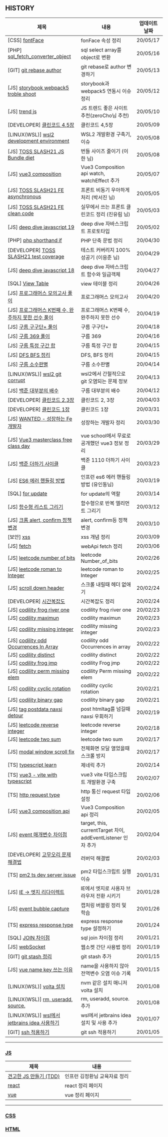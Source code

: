 ## HISTORY

| 제목                                                                                                                                                                                                                | 내용                                                         | 업데이트 날짜 |
| ------------------------------------------------------------------------------------------------------------------------------------------------------------------------------------------------------------------- | ------------------------------------------------------------ | ------------- |
| [CSS] [fontFace](https://github.com/JEONGSSO/dev-log/blob/master/css/Fontface.md)                                                                                                                                   | fonFace 속성 정리                                            | 20/05/17      |
| [PHP] [sql_fetch_converter_object](https://github.com/JEONGSSO/dev-log/blob/b692be56731516b2b13c31290b408d0d6768162d/php/sql_fetch_converter_object.md)                                                             | sql select array를 object로 변환                             | 20/05/16      |
| [GIT] [git rebase author](https://github.com/JEONGSSO/dev-log/blob/master/git/author_%EB%B3%80%EA%B2%BD_rebase.md)                                                                                                  | git rebase로 author 변경하기                                 | 20/05/13      |
| [JS] [storybook webpack5 troble shoot](https://github.com/JEONGSSO/dev-log/blob/master/js/%EA%B8%B0%EC%88%A0%EA%B3%B5%EB%B6%80/react/%20storyBook_webpack_5_issue.md)                                               | storybook과 webpack5 연동시 이슈 정리                        | 20/05/12      |
| [JS] [trend js](https://github.com/JEONGSSO/dev-log/blob/master/js/%EC%84%B1%EC%9E%A5/%ED%8A%B8%EB%A0%8C%EB%93%9C.md)                                                                                               | JS 트렌드 좋은 사이트 추천(zeroCho님 추천)                   | 20/05/10      |
| [DEVELOPER] [클린코드 4,5장](https://github.com/JEONGSSO/dev-log/blob/master/%EC%9E%90%EA%B8%B0%EA%B3%84%EB%B0%9C/%ED%81%B4%EB%A6%B0%EC%BD%94%EB%93%9C/%EC%A0%95%EB%A6%AC.md)                                       | 클린코드 4,5장                                               | 20/05/09      |
| [LINUX(WSL)] [wsl2 development environment](<https://github.com/JEONGSSO/dev-log/blob/master/linux(wsl)/wsl2_%EA%B0%9C%EB%B0%9C%ED%99%98%EA%B2%BD_%EA%B5%AC%EC%B6%95.md>)                                           | WSL2 개발환경 구축기, 이슈                                   | 20/05/08      |
| [JS] [TOSS SLASH21 JS Bundle diet](https://github.com/JEONGSSO/dev-log/blob/master/%EC%9E%90%EA%B8%B0%EA%B3%84%EB%B0%9C/toss_SLASH21/js_bundle_diet.md)                                                             | 번들 사이즈 줄이기 (이한 님)                                 | 20/05/08      |
| [JS] [vue3 composition](https://github.com/JEONGSSO/dev-log/blob/master/js/%EA%B8%B0%EC%88%A0%EA%B3%B5%EB%B6%80/vue/vue3/vue_composition_api.md)                                                                    | Vue3 Composition api watch, watchEffect 추가                 | 20/05/07      |
| [JS] [TOSS SLASH21 FE asynchronous](https://github.com/JEONGSSO/dev-log/blob/master/%EC%9E%90%EA%B8%B0%EA%B3%84%EB%B0%9C/toss_SLASH21/%ED%94%84%EB%A1%A0%ED%8A%B8_%EB%B9%84%EB%8F%99%EA%B8%B0%EC%B2%98%EB%A6%AC.md) | 프론트 비동기 우아하게 처리 (박서진 님)                      | 20/05/05      |
| [JS] [TOSS SLASH21 FE clean code](https://github.com/JEONGSSO/dev-log/blob/master/%EC%9E%90%EA%B8%B0%EA%B3%84%EB%B0%9C/toss_SLASH21/%EC%8B%A4%EB%AC%B4_Frontend_Clean_code.md)                                      | 실무에서 쓰는 프론트 클린코드 정리 (진유림 님)               | 20/05/03      |
| [JS] [deep dive javascript 19](https://github.com/JEONGSSO/dev-log/blob/master/js/%EB%8F%84%EC%84%9Cdeep_dive/19.%ED%94%84%EB%A1%9C%ED%86%A0%ED%83%80%EC%9E%85.md)                                                  | deep dive 자바스크립트 프로토타입                            | 20/05/02      |
| [PHP] [php shorthand if](https://github.com/JEONGSSO/dev-log/blob/master/php/ternary_operator_shortcut.md)                                                                                                          | PHP 단축 문법 정리                                           | 20/04/30      |
| [DEVELOPER] [TOSS SLASH21 test coverage](https://github.com/JEONGSSO/dev-log/blob/master/%EC%9E%90%EA%B8%B0%EA%B3%84%EB%B0%9C/toss_SLASH21/%EC%8B%A4%EB%AC%B4_Frontend_Clean_code.md)                               | 테스트 커버리지 100% 성공기 (이응준 님)                      | 20/04/29      |
| [JS] [deep dive javascript 18](https://github.com/JEONGSSO/dev-log/blob/master/js/%EB%8F%84%EC%84%9Cdeep_dive/18.%ED%95%A8%EC%88%98%EC%99%80_%EC%9D%BC%EA%B8%89%EA%B0%9D%EC%B2%B4.md)                               | deep dive 자바스크립트 함수와 일급객체                       | 20/04/27      |
| [SQL] [View Table](https://github.com/JEONGSSO/dev-log/blob/master/sql/VIEW_%ED%85%8C%EC%9D%B4%EB%B8%94.md)                                                                                                         | view 테이블 정리                                             | 20/04/26      |
| [JS] [프로그래머스 모의고사 풀이](https://github.com/JEONGSSO/dev-log/blob/master/js/%EB%AC%B8%EC%A0%9C%ED%92%80%EC%9D%B4/programmers/%EB%AA%A8%EC%9D%98%EA%B3%A0%EC%82%AC.js)                                      | 프로그래머스 모의고사                                        | 20/04/20      |
| [JS] [프로그래머스 K번째 수, 완주하지 못한 선수 풀이](https://github.com/JEONGSSO/dev-log/blob/master/js/%EB%AC%B8%EC%A0%9C%ED%92%80%EC%9D%B4/programmers/k%EB%B2%88%EC%A7%B8_%EC%88%98.js)                         | 프로그래머스 K번째 수, 완주하지 못한 선수                    | 20/04/19      |
| [JS] [구름 구구단+ 풀이](https://github.com/JEONGSSO/dev-log/commit/2969db6d77269cf81f82f22c1ec325853b1aaaa0)                                                                                                       | 구름 구구단+                                                 | 20/04/18      |
| [JS] [구름 369 풀이](https://github.com/JEONGSSO/dev-log/blob/master/js/%EB%AC%B8%EC%A0%9C%ED%92%80%EC%9D%B4/groom/369.js)                                                                                          | 구름 369                                                     | 20/04/16      |
| [JS] [구름 특정 구간 합](https://github.com/JEONGSSO/dev-log/blob/master/js/%EB%AC%B8%EC%A0%9C%ED%92%80%EC%9D%B4/groom/%ED%8A%B9%EC%A0%95_%EA%B5%AC%EA%B0%84_%ED%95%A9.js)                                          | 구름 특정 구간 합                                            | 20/04/15      |
| [JS] [DFS BFS 정리](https://github.com/JEONGSSO/dev-log/blob/master/js/%EC%95%8C%EA%B3%A0%EB%A6%AC%EC%A6%98/DFS_BFS.md)                                                                                             | DFS, BFS 정리                                                | 20/04/15      |
| [JS] [구름 소수판별](https://github.com/JEONGSSO/dev-log/blob/master/js/%EB%AC%B8%EC%A0%9C%ED%92%80%EC%9D%B4/groom/%EC%86%8C%EC%88%98%ED%8C%90%EB%B3%84.js)                                                         | 구름 소수판별                                                | 20/04/14      |
| [LINUX(WSL)] [wsl2 git corrupt](<https://github.com/JEONGSSO/dev-log/blob/master/linux(wsl)/wsl_git_corrupt.md>)                                                                                                    | wsl2에서 간헐적으로 git 오염되는 문제 정보                   | 20/04/13      |
| [JS] [백준 대부분의 배수](https://github.com/JEONGSSO/dev-log/blob/master/js/%EB%AC%B8%EC%A0%9C%ED%92%80%EC%9D%B4/%EB%B0%B1%EC%A4%80/1145_%EB%8C%80%EB%B6%80%EB%B6%84%EC%9D%98_%EB%B0%B0%EC%88%98.js)               | 구름 대부분의 배수                                           | 20/04/12      |
| [DEVELOPER] [클린코드 2,3장](https://github.com/JEONGSSO/dev-log/blob/master/%EC%9E%90%EA%B8%B0%EA%B3%84%EB%B0%9C/%ED%81%B4%EB%A6%B0%EC%BD%94%EB%93%9C/%EC%A0%95%EB%A6%AC.md)                                       | 클린코드 2, 3장                                              | 20/04/03      |
| [DEVELOPER] [클린코드 1장](https://github.com/JEONGSSO/dev-log/blob/master/%EC%9E%90%EA%B8%B0%EA%B3%84%EB%B0%9C/%ED%81%B4%EB%A6%B0%EC%BD%94%EB%93%9C/%EC%A0%95%EB%A6%AC.md)                                         | 클린코드 1장                                                 | 20/03/31      |
| [JS] [WANTED - 성장하는 Fe 개발자](https://github.com/JEONGSSO/dev-log/blob/master/js/%EC%84%B1%EC%9E%A5/%EC%84%B1%EC%9E%A5%ED%95%98%EB%8A%94fe%EA%B0%9C%EB%B0%9C%EC%9E%90.md)                                      | 성장하는 개발자 정리                                         | 20/03/30      |
| [JS] [Vue3 masterclass free class day](https://github.com/JEONGSSO/dev-log/blob/master/js/%EA%B8%B0%EC%88%A0%EA%B3%B5%EB%B6%80/vue/vue3_masterclass_vue_school/%EC%9C%A0%EC%9A%A9%ED%95%9C%EA%B1%B0.md)             | vue school에서 무료로 공개했던 vue3 정보 정리                | 20/03/29      |
| [JS] [백준 더하기 사이클](https://github.com/JEONGSSO/dev-log/blob/master/js/%EB%AC%B8%EC%A0%9C%ED%92%80%EC%9D%B4/%EB%B0%B1%EC%A4%80/1110_%EB%8D%94%ED%95%98%EA%B8%B0_%EC%82%AC%EC%9D%B4%ED%81%B4.js)               | 백준 1110 더하기 사이클                                      | 20/03/23      |
| [JS] [ES6 에러 핸들링 방법](https://github.com/JEONGSSO/dev-log/blob/master/js/%EA%B8%B0%EC%88%A0%EA%B3%B5%EB%B6%80/es6_error_handler.js)                                                                           | 인프런 es6 에러 핸들링 방법 (유인동님)                       | 20/03/19      |
| [SQL] [for update](https://github.com/JEONGSSO/dev-log/blob/master/sql/FOR_UPDATE.md)                                                                                                                               | for update의 역할                                            | 20/03/14      |
| [JS] [함수형 리스트 그리기](https://github.com/JEONGSSO/dev-log/blob/master/js/FP/%EB%A6%AC%EC%8A%A4%ED%8A%B8%EA%B7%B8%EB%A6%AC%EA%B8%B0.js)                                                                        | 함수형으로 반복 엘리먼트 그리기                              | 20/03/12      |
| [JS] [크롬 alert, confirm 정책 변경](https://github.com/JEONGSSO/dev-log/blob/master/js/%ED%81%AC%EB%A1%AC_alert_confirm_prompt_%EC%A0%95%EC%B1%85.md)                                                              | alert, confirm등 정책 변경                                   | 20/03/10      |
| [보안] [xss](https://github.com/JEONGSSO/dev-log/blob/master/js/%EB%B3%B4%EC%95%88/xss.md)                                                                                                                          | xss 개념 정리                                                | 20/03/09      |
| [JS] [fetch](https://github.com/JEONGSSO/dev-log/blob/master/js/webApi/fetch.md)                                                                                                                                    | webApi fetch 정리                                            | 20/03/06      |
| [JS] [leetcode number of bits](https://github.com/JEONGSSO/dev-log/blob/master/js/%EB%AC%B8%EC%A0%9C%ED%92%80%EC%9D%B4/leetCode/%5Bdaliy%5D_Number_of_Bits.js)                                                      | leetcode Number_of_bits                                      | 20/02/26      |
| [JS] [leetcode roman to Integer](https://github.com/JEONGSSO/dev-log/blob/master/js/%EB%AC%B8%EC%A0%9C%ED%92%80%EC%9D%B4/leetCode/13.Roman_to_Integer.js)                                                           | leetcode roman to Integer                                    | 20/02/25      |
| [JS] [scroll down header](https://github.com/JEONGSSO/dev-log/blob/master/js/scroll_down_header.md)                                                                                                                 | 스크롤 내릴때 헤더 없애기                                    | 20/02/24      |
| [DEVELOPER] [시간복잡도](https://github.com/JEONGSSO/dev-log/blob/master/js/%EC%95%8C%EA%B3%A0%EB%A6%AC%EC%A6%98/%EC%8B%9C%EA%B0%84%EB%B3%B5%EC%9E%A1%EB%8F%84_bigO.md)                                             | 시간복잡도 정리                                              | 20/02/24      |
| [JS] [codility frog river one](https://github.com/JEONGSSO/dev-log/blob/master/js/%EB%AC%B8%EC%A0%9C%ED%92%80%EC%9D%B4/codility/frogRiverOne.js)                                                                    | codility frog river one                                      | 20/02/23      |
| [JS] [codility maximun](https://github.com/JEONGSSO/dev-log/blob/master/js/%EB%AC%B8%EC%A0%9C%ED%92%80%EC%9D%B4/codility/maximun.js)                                                                                | codility maximun                                             | 20/02/23      |
| [JS] [codility missing integer](https://github.com/JEONGSSO/dev-log/blob/master/js/%EB%AC%B8%EC%A0%9C%ED%92%80%EC%9D%B4/codility/missingInteger.js)                                                                 | codility missing integer                                     | 20/02/23      |
| [JS] [codility odd Occurrences In Array](https://github.com/JEONGSSO/dev-log/blob/master/js/%EB%AC%B8%EC%A0%9C%ED%92%80%EC%9D%B4/codility/OddOccurrencesInArray.js)                                                 | codility odd Occurrences in array                            | 20/02/22      |
| [JS] [codility distinct](https://github.com/JEONGSSO/dev-log/blob/master/js/%EB%AC%B8%EC%A0%9C%ED%92%80%EC%9D%B4/codility/distinct.js)                                                                              | codility distinct                                            | 20/02/22      |
| [JS] [codility frog jmp](https://github.com/JEONGSSO/dev-log/blob/master/js/%EB%AC%B8%EC%A0%9C%ED%92%80%EC%9D%B4/codility/FrogJmp.js)                                                                               | codility Frog jmp                                            | 20/02/22      |
| [JS] [codility perm missing elem](https://github.com/JEONGSSO/dev-log/blob/master/js/%EB%AC%B8%EC%A0%9C%ED%92%80%EC%9D%B4/codility/PermMissingElem.js)                                                              | codility Perm missing elem                                   | 20/02/22      |
| [JS] [codility cyclic rotation](https://github.com/JEONGSSO/dev-log/blob/master/js/%EB%AC%B8%EC%A0%9C%ED%92%80%EC%9D%B4/codility/cyclicRotation.md)                                                                 | codility cyclic rotation                                     | 20/02/21      |
| [JS] [codility binary gap](https://github.com/JEONGSSO/dev-log/blob/master/js/%EB%AC%B8%EC%A0%9C%ED%92%80%EC%9D%B4/codility/binary_gap.md)                                                                          | codility binary gap                                          | 20/02/21      |
| [JS] [tag postdata naxsi detour](https://github.com/JEONGSSO/dev-log/blob/master/js/base64.md)                                                                                                                      | post htmltag를 넘길때 naxsi 우회하기                         | 20/02/19      |
| [JS] [leetcode reverse integer](https://github.com/JEONGSSO/dev-log/blob/master/js/%EB%AC%B8%EC%A0%9C%ED%92%80%EC%9D%B4/leetCode/reverse_integer.md)                                                                | leetcode reverse integer                                     | 20/02/18      |
| [JS] [leetcode two sum](https://github.com/JEONGSSO/dev-log/blob/master/js/%EB%AC%B8%EC%A0%9C%ED%92%80%EC%9D%B4/leetCode/twoSum.md)                                                                                 | leetcode two sum                                             | 20/02/17      |
| [JS] [modal window scroll fix](https://github.com/JEONGSSO/dev-log/blob/master/js/modal_scroll_prevnet.md)                                                                                                          | 전체화면 모달 열었을때 스크롤 방지                           | 20/02/17      |
| [TS] [typescript learn](https://github.com/JEONGSSO/dev-log/blob/master/TypeScript/basic.md)                                                                                                                        | 제네릭 추가                                                  | 20/02/14      |
| [TS] [vue3 - vite with typescript](https://github.com/JEONGSSO/dev-log/blob/master/js/%EA%B8%B0%EC%88%A0%EA%B3%B5%EB%B6%80/vue/vue3/vue3_ts_with_vite.md)                                                           | vue3 vite 타입스크립트 개발환경 구축                         | 20/02/07      |
| [TS] [http request type](https://github.com/JEONGSSO/dev-log/blob/master/TypeScript/req.param_type.md)                                                                                                              | http 통신 request 타입 설정                                  | 20/02/06      |
| [JS] [vue3 composition api](https://github.com/JEONGSSO/dev-log/blob/master/js/%EA%B8%B0%EC%88%A0%EA%B3%B5%EB%B6%80/vue/vue3/vue_composition_api.md)                                                                | Vue3 Composition api 정리                                    | 20/02/05      |
| [JS] [event 매개변수 차이점](https://github.com/JEONGSSO/dev-log/blob/master/js/event_bubble_capture.md)                                                                                                            | target, this, currentTarget 차이, addEventListener 인자 추가 | 20/02/04      |
| [DEVELOPER] [고무오리 문제 해결법](https://github.com/JEONGSSO/dev-log/blob/master/%EC%9E%90%EA%B8%B0%EA%B3%84%EB%B0%9C/%EA%B3%A0%EB%AC%B4%EC%98%A4%EB%A6%AC_%EB%AC%B8%EC%A0%9C_%ED%95%B4%EA%B2%B0%EB%B2%95.md)     | 러버덕 해결법                                                | 20/02/03      |
| [TS] [pm2 ts dev server issue](https://github.com/JEONGSSO/dev-log/blob/master/TypeScript/ts-node_pm2_start.md)                                                                                                     | pm2 타입스크립트 실행 이슈                                   | 20/01/31      |
| [JS] [IE -> 엣지 리다이렉트](https://github.com/JEONGSSO/dev-log/blob/master/js/ie_redirect_edge.md)                                                                                                                | IE에서 엣지로 사용자 브라우저 전환 시키기                    | 20/01/28      |
| [JS] [event bubble capture](https://github.com/JEONGSSO/dev-log/blob/master/js/event_bubble_capture.md)                                                                                                             | 캡처링 버블링 정리 및 학습                                   | 20/01/26      |
| [TS] [express response type](https://github.com/JEONGSSO/dev-log/blob/master/TypeScript/express_res_type.md)                                                                                                        | express response type 설정하기                               | 20/01/24      |
| [SQL] [JOIN 차이점](https://github.com/JEONGSSO/dev-log/blob/master/sql/join.md)                                                                                                                                    | sql join 차이점 정리                                         | 20/01/21      |
| [JS] [webSocket](https://github.com/JEONGSSO/dev-log/blob/master/js/%EA%B8%B0%EC%88%A0%EA%B3%B5%EB%B6%80/websocket.md)                                                                                              | 웹소켓 간단 사용법 정리                                      | 20/01/19      |
| [GIT] [git stash 정리](https://github.com/JEONGSSO/dev-log/blob/master/git/%EA%B0%84%EB%8B%A8.md)                                                                                                                   | git stash 추가                                               | 20/01/15      |
| [JS] [vue name key 쓰는 이유](https://github.com/JEONGSSO/dev-log/blob/master/js/%EA%B8%B0%EC%88%A0%EA%B3%B5%EB%B6%80/vue/vue_name.md)                                                                              | name을 사용하지 않아 전역변수 오염 이슈 기록                 | 20/01/15      |
| [LINUX(WSL)] [volta 설치](<https://github.com/JEONGSSO/dev-log/blob/master/linux(wsl)/volta_%EC%84%A4%EC%B9%98.md>)                                                                                                 | nvm 같은 설치 매니저 volta 설치                              | 20/01/08      |
| [LINUX(WSL)] [rm, useradd, source.](<https://github.com/JEONGSSO/dev-log/blob/master/linux(wsl)/%EA%B8%B0%EC%B4%88%EB%AA%85%EB%A0%B9%EC%96%B4_%EC%95%8C%EB%95%8C%EB%A7%88%EB%8B%A4%EC%A0%95%EB%A6%AC.md>)           | rm, useradd, source. 추가                                    | 20/01/08      |
| [LINUX(WSL)] [wsl에서 jetbrains idea 사용하기](<https://github.com/JEONGSSO/dev-log/blob/master/linux(wsl)/wsl2_%EA%B0%9C%EB%B0%9C%ED%99%98%EA%B2%BD_%EA%B5%AC%EC%B6%95.md>)                                        | wsl에서 jetbrains idea 설치 및 사용 추가                     | 20/01/07      |
| [GIT] [ssh 적용하기](https://github.com/JEONGSSO/dev-log/blob/master/git/git_ssh.md)                                                                                                                                | git ssh 적용하기                                             | 20/01/05      |

---

### [JS](https://github.com/JEONGSSO/dev-log/tree/master/js)

| 제목                                                                                                                                         | 내용                          |
| -------------------------------------------------------------------------------------------------------------------------------------------- | ----------------------------- |
| [견고한 JS 만들기 (TDD)](<https://github.com/JEONGSSO/dev-log/tree/master/js/%EA%B2%AC%EA%B3%A0%ED%95%9CJS%EB%A7%8C%EB%93%A4%EA%B8%B0(TDD)>) | 인프런 김정환님 교육자료 정리 |
| [react](https://github.com/JEONGSSO/dev-log/tree/master/js/%EA%B8%B0%EC%88%A0%EA%B3%B5%EB%B6%80/react)                                       | react 정리 페이지             |
| [vue](https://github.com/JEONGSSO/dev-log/tree/master/js/%EA%B8%B0%EC%88%A0%EA%B3%B5%EB%B6%80/vue)                                           | vue 정리 페이지               |

---

### [CSS](https://github.com/JEONGSSO/dev-log/tree/master/css)

### [HTML](https://github.com/JEONGSSO/dev-log/tree/master/html)
